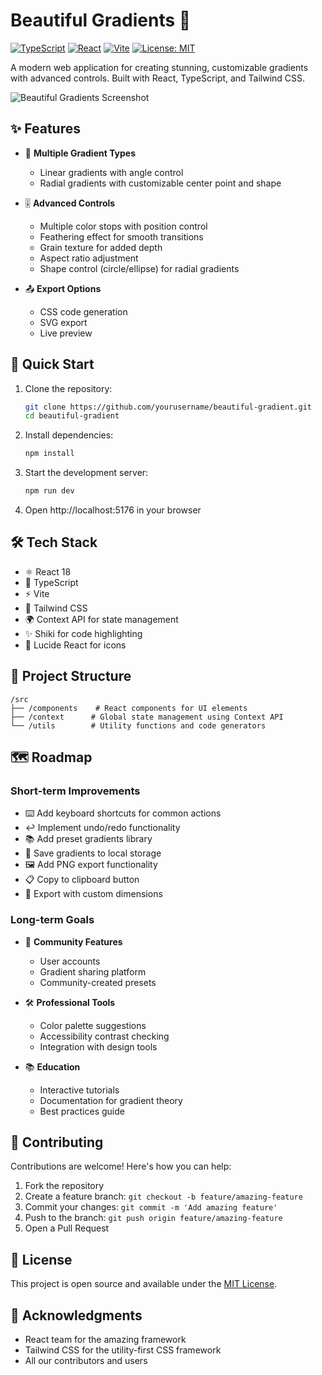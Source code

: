 # Beautiful Gradients 🎨

[![TypeScript](https://img.shields.io/badge/TypeScript-007ACC?style=for-the-badge&logo=typescript&logoColor=white)](https://www.typescriptlang.org/)
[![React](https://img.shields.io/badge/React-20232A?style=for-the-badge&logo=react&logoColor=61DAFB)](https://reactjs.org/)
[![Vite](https://img.shields.io/badge/Vite-B73BFE?style=for-the-badge&logo=vite&logoColor=FFD62E)](https://vitejs.dev/)
[![License: MIT](https://img.shields.io/badge/License-MIT-yellow.svg?style=for-the-badge)](https://opensource.org/licenses/MIT)

A modern web application for creating stunning, customizable gradients with advanced controls. Built with React, TypeScript, and Tailwind CSS.

![Beautiful Gradients Screenshot](./assets/screenshot.png)

## ✨ Features

- 🎯 **Multiple Gradient Types**
  - Linear gradients with angle control
  - Radial gradients with customizable center point and shape
  
- 🎚️ **Advanced Controls**
  - Multiple color stops with position control
  - Feathering effect for smooth transitions
  - Grain texture for added depth
  - Aspect ratio adjustment
  - Shape control (circle/ellipse) for radial gradients

- 📤 **Export Options**
  - CSS code generation
  - SVG export
  - Live preview

## 🚀 Quick Start

1. Clone the repository:
   ```bash
   git clone https://github.com/yourusername/beautiful-gradient.git
   cd beautiful-gradient
   ```

2. Install dependencies:
   ```bash
   npm install
   ```

3. Start the development server:
   ```bash
   npm run dev
   ```

4. Open http://localhost:5176 in your browser

## 🛠️ Tech Stack

- ⚛️ React 18
- 📘 TypeScript
- ⚡ Vite
- 🎨 Tailwind CSS
- 🌍 Context API for state management
- ✨ Shiki for code highlighting
- 🎯 Lucide React for icons

## 📁 Project Structure

```
/src
├── /components    # React components for UI elements
├── /context      # Global state management using Context API
└── /utils        # Utility functions and code generators
```

## 🗺️ Roadmap

### Short-term Improvements

- ⌨️ Add keyboard shortcuts for common actions
- ↩️ Implement undo/redo functionality
- 📚 Add preset gradients library
- 💾 Save gradients to local storage
- 🖼️ Add PNG export functionality
- 📋 Copy to clipboard button
- 📐 Export with custom dimensions

### Long-term Goals

- 👥 **Community Features**
  - User accounts
  - Gradient sharing platform
  - Community-created presets

- 🛠️ **Professional Tools**
  - Color palette suggestions
  - Accessibility contrast checking
  - Integration with design tools

- 📚 **Education**
  - Interactive tutorials
  - Documentation for gradient theory
  - Best practices guide

## 🤝 Contributing

Contributions are welcome! Here's how you can help:

1. Fork the repository
2. Create a feature branch: `git checkout -b feature/amazing-feature`
3. Commit your changes: `git commit -m 'Add amazing feature'`
4. Push to the branch: `git push origin feature/amazing-feature`
5. Open a Pull Request

## 📄 License

This project is open source and available under the [MIT License](LICENSE).

## 🙏 Acknowledgments

- React team for the amazing framework
- Tailwind CSS for the utility-first CSS framework
- All our contributors and users
